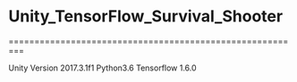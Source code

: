 # Unity_TensorFlow_Survival_Shooter
=========================================================

Unity Version 2017.3.1f1
Python3.6
Tensorflow 1.6.0

